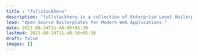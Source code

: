 ```yaml
---
title : "fullstackhero"
description: "fullstackhero is a collection of Enterprise Level Boilerplates for Modern Web Applications that gets you started with premium application development in no-time!"
lead: "Open-Source Boilerplates for Modern Web Applications."
date: 2021-08-24T11:40:05+05:30
lastmod: 2021-08-24T11:40:16+05:30
draft: false
images: []
---
```

